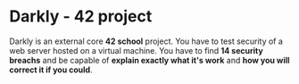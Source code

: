 # Darkly - 42 project

Darkly is an external core **42 school** project.
You have to test security of a web server hosted on a virtual machine.
You have to find **14 security breachs** and be capable of **explain exactly what it's work** and **how you will correct it if you could**.